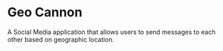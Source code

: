 # Geo Cannon
A Social Media application that allows users to send messages to each other based on geographic location.
